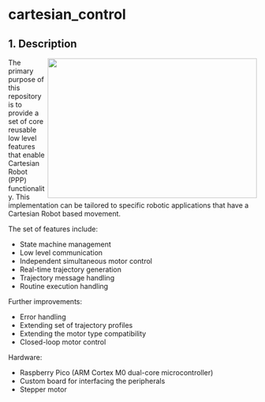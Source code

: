 # cartesian_control
## 1. Description

<img src="repo_images/_DSF3371_edit.jpg" align="right" width="424" height="283"/>

The primary purpose of this repository is to provide a set of core reusable low level features that enable Cartesian Robot (PPP) functionality. This implementation can be tailored to specific robotic applications that have a Cartesian Robot based movement.

The set of features include:
* State machine management
* Low level communication
* Independent simultaneous motor control
* Real-time trajectory generation
* Trajectory message handling
* Routine execution handling

Further improvements:
* Error handling
* Extending set of trajectory profiles
* Extending the motor type compatibility
* Closed-loop motor control

Hardware:
* Raspberry Pico (ARM Cortex M0 dual-core microcontroller)
* Custom board for interfacing the peripherals
* Stepper motor

